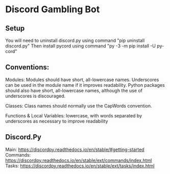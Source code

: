 # Discord Gambling Bot

## Setup
You will need to uninstall discord.py using command "pip uninstall discord.py"
Then install pycord using command "py -3 -m pip install -U py-cord"

## Conventions:
Modules:
Modules should have short, all-lowercase names. Underscores can be used in the module name if it improves readability. Python packages should also have short, all-lowercase names, although the use of underscores is discouraged.

Classes:
Class names should normally use the CapWords convention.

Functions & Local Variables:
lowercase, with words separated by underscores as necessary to improve readability

## Discord.Py
Main: https://discordpy.readthedocs.io/en/stable/#getting-started  
Commands: https://discordpy.readthedocs.io/en/stable/ext/commands/index.html  
Tasks: https://discordpy.readthedocs.io/en/stable/ext/tasks/index.html  

